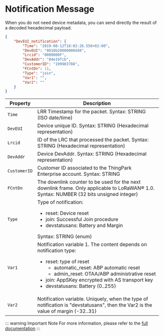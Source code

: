 # Notification Message

When you do not need device metadata, you can send directly the result of a decoded hexadecimal payload. 

```json
{
    "DevEUI_notification": {
        "Time": "2019-08-12T18:02:26.550+02:00",
        "DevEUI": "0018b20000000d48",
        "Lrcid": "0000000F",
        "DevAddr": "04e19fcb",
        "CustomerID": "199983788",
        "FCntDn": 11,
        "Type": "join",
        "Var1": "",
        "Var2": ""
    }
}
```


| Property         | Description                                                                                                                                                                                                                                                                                                    |
|------------------|----------------------------------------------------------------------------------------------------------------------------------------------------------------------------------------------------------------------------------------------------------------------------------------------------------------|
| ```Time```       | LRR Timestamp for the packet. Syntax: STRING (ISO date/time)                                                                                                                                                                                                                                                   |
| ```DevEUI```     | Device unique ID. Syntax: STRING (Hexadecimal representation)                                                                                                                                                                                                                                                  |
| ```Lrcid```      | ID of the LRC that processed the packet. Syntax: STRING (Hexadecimal representation)                                                                                                                                                                                                                           |
| ```DevAddr```    | Device DevAddr. Syntax: STRING (Hexadecimal representation)                                                                                                                                                                                                                                                    |
| ```CustomerID``` | Customer ID associated to the ThingPark Enterprise account. Syntax: STRING                                                                                                                                                                                                                                     |
| ```FCntDn```     | The downlink counter to be used for the next downlink frame. Only applicable to LoRaWAN® 1.0. Syntax: NUMBER (32 bits unsigned integer)                                                                                                                                                                        |
| ```Type```       | Type of notification:<ul><li>reset: Device reset</li><li>join: Successful Join procedure</li><li>devstatusans: Battery and Margin</li></ul>Syntax: STRING (enum)                                                                                                                                               |
| ```Var1```       | Notification variable 1. The content depends on notification type:<ul><li>reset: type of reset<ul><li>automatic_reset: ABP automatic reset</li><li>admin_reset: OTAA/ABP administrative reset</li></ul></li><li>join: AppSKey encrypted with AS transport key</li><li>devstatusans: Battery (0..255)</li></ul> |
| ```Var2```       | Notification variable. Uniquely, when the type of notification is "devstatusans", then the Var2 is the value of margin (-32..31)                                                                                                                                                                               |


::: warning Important Note
For more information, please refer to the [full documentation](https://docs.thingpark.com/thingpark-enterprise/6.1/Content/Resources/DocLibrary/TPE6.1/TP_Enterprise_6.1-rev.5_LRC-AS%20Tunnel%20Interface%20Developer%20Guide_LoRaWAN.pdf)
:::


